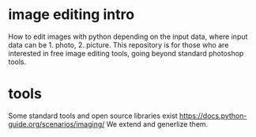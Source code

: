 # image editing intro
How to edit images with python depending on the input data, where input data can be 1. photo, 2. picture. This repository is for those who are interested in free image editing tools, going beyond standard photoshop tools. 

# tools 

Some standard tools and open source libraries exist https://docs.python-guide.org/scenarios/imaging/
We extend and generlize them.
